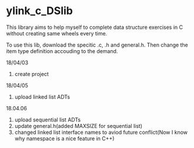 # ylink_c_DSlib
This library aims to help myself to complete data structure exercises in C without creating same wheels every time.

To use this lib, download the specitic .c, .h and general.h. Then change the item type definition accouding to the demand.

18/04/03  
1. create project

18/04/05
1. upload linked list ADTs

18.04.06
1. upload sequential list ADTs
2. update general.h(added MAXSIZE for sequential list)
3. changed linked list interface names to aviod future conflict(Now I know why namespace is a nice feature in C++)
